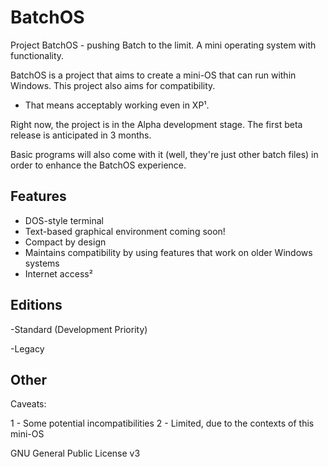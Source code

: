 # BatchOS
Project BatchOS - pushing Batch to the limit. A mini operating system with functionality.

  BatchOS is a project that aims to create a mini-OS that can run within Windows. 
  This project also aims for compatibility. 
 - That means acceptably working even in XP¹.
   
Right now, the project is in the Alpha development stage. The first beta release is anticipated in 3 months.

Basic programs will also come with it (well, they're just other batch files) in order to enhance the BatchOS experience.

## Features

- DOS-style terminal
- Text-based graphical environment coming soon!
- Compact by design
- Maintains compatibility by using features that work on older Windows systems
- Internet access²


## Editions

-Standard (Development Priority)

-Legacy 

## Other

Caveats:

1 - Some potential incompatibilities
2 - Limited, due to the contexts of this mini-OS

GNU General Public License v3
